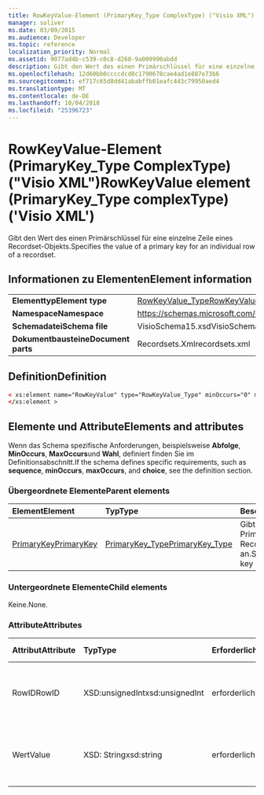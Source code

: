 ```yaml
---
title: RowKeyValue-Element (PrimaryKey_Type ComplexType) ("Visio XML")
manager: soliver
ms.date: 03/09/2015
ms.audience: Developer
ms.topic: reference
localization_priority: Normal
ms.assetid: 9077ad4b-c539-c0c8-d268-9a009990abdd
description: Gibt den Wert des einen Primärschlüssel für eine einzelne Zeile eines Recordset-Objekts.
ms.openlocfilehash: 12d60bb0ccccdcd8c1790678cae4ad1e887e73b6
ms.sourcegitcommit: ef717c65d8dd41ababffb01eafc443c79950aed4
ms.translationtype: MT
ms.contentlocale: de-DE
ms.lasthandoff: 10/04/2018
ms.locfileid: "25396723"
---
```

# <a name="rowkeyvalue-element-primarykeytype-complextype-visio-xml"></a><span data-ttu-id="65870-103">RowKeyValue-Element (PrimaryKey_Type ComplexType) ("Visio XML")</span><span class="sxs-lookup"><span data-stu-id="65870-103">RowKeyValue element (PrimaryKey_Type complexType) ('Visio XML')</span></span>

<span data-ttu-id="65870-104">Gibt den Wert des einen Primärschlüssel für eine einzelne Zeile eines Recordset-Objekts.</span><span class="sxs-lookup"><span data-stu-id="65870-104">Specifies the value of a primary key for an individual row of a recordset.</span></span>
  
## <a name="element-information"></a><span data-ttu-id="65870-105">Informationen zu Elementen</span><span class="sxs-lookup"><span data-stu-id="65870-105">Element information</span></span>

|||
|:-----|:-----|
|<span data-ttu-id="65870-106">**Elementtyp**</span><span class="sxs-lookup"><span data-stu-id="65870-106">**Element type**</span></span> <br/> |[<span data-ttu-id="65870-107">RowKeyValue_Type</span><span class="sxs-lookup"><span data-stu-id="65870-107">RowKeyValue_Type</span></span>](rowkeyvalue_type-complextypevisio-xml.md) <br/> |
|<span data-ttu-id="65870-108">**Namespace**</span><span class="sxs-lookup"><span data-stu-id="65870-108">**Namespace**</span></span> <br/> |https://schemas.microsoft.com/office/visio/2012/main  <br/> |
|<span data-ttu-id="65870-109">**Schemadatei**</span><span class="sxs-lookup"><span data-stu-id="65870-109">**Schema file**</span></span> <br/> |<span data-ttu-id="65870-110">VisioSchema15.xsd</span><span class="sxs-lookup"><span data-stu-id="65870-110">VisioSchema15.xsd</span></span>  <br/> |
|<span data-ttu-id="65870-111">**Dokumentbausteine**</span><span class="sxs-lookup"><span data-stu-id="65870-111">**Document parts**</span></span> <br/> |<span data-ttu-id="65870-112">Recordsets.Xml</span><span class="sxs-lookup"><span data-stu-id="65870-112">recordsets.xml</span></span>  <br/> |
   
## <a name="definition"></a><span data-ttu-id="65870-113">Definition</span><span class="sxs-lookup"><span data-stu-id="65870-113">Definition</span></span>

```XML
< xs:element name="RowKeyValue" type="RowKeyValue_Type" minOccurs="0" maxOccurs="unbounded" >
</xs:element >
```

## <a name="elements-and-attributes"></a><span data-ttu-id="65870-114">Elemente und Attribute</span><span class="sxs-lookup"><span data-stu-id="65870-114">Elements and attributes</span></span>

<span data-ttu-id="65870-115">Wenn das Schema spezifische Anforderungen, beispielsweise **Abfolge**, **MinOccurs**, **MaxOccurs**und **Wahl**, definiert finden Sie im Definitionsabschnitt.</span><span class="sxs-lookup"><span data-stu-id="65870-115">If the schema defines specific requirements, such as **sequence**, **minOccurs**, **maxOccurs**, and **choice**, see the definition section.</span></span> 
  
### <a name="parent-elements"></a><span data-ttu-id="65870-116">Übergeordnete Elemente</span><span class="sxs-lookup"><span data-stu-id="65870-116">Parent elements</span></span>

|<span data-ttu-id="65870-117">**Element**</span><span class="sxs-lookup"><span data-stu-id="65870-117">**Element**</span></span>|<span data-ttu-id="65870-118">**Typ**</span><span class="sxs-lookup"><span data-stu-id="65870-118">**Type**</span></span>|<span data-ttu-id="65870-119">**Beschreibung**</span><span class="sxs-lookup"><span data-stu-id="65870-119">**Description**</span></span>|
|:-----|:-----|:-----|
|[<span data-ttu-id="65870-120">PrimaryKey</span><span class="sxs-lookup"><span data-stu-id="65870-120">PrimaryKey</span></span>](primarykey-element-datarecordset_type-complextypevisio-xml.md) <br/> |[<span data-ttu-id="65870-121">PrimaryKey_Type</span><span class="sxs-lookup"><span data-stu-id="65870-121">PrimaryKey_Type</span></span>](primarykey_type-complextypevisio-xml.md) <br/> |<span data-ttu-id="65870-122">Gibt einen Primärschlüssel eines Recordset-Objekts an.</span><span class="sxs-lookup"><span data-stu-id="65870-122">Specifies a primary key of a recordset.</span></span>  <br/> |
   
### <a name="child-elements"></a><span data-ttu-id="65870-123">Untergeordnete Elemente</span><span class="sxs-lookup"><span data-stu-id="65870-123">Child elements</span></span>

<span data-ttu-id="65870-124">Keine.</span><span class="sxs-lookup"><span data-stu-id="65870-124">None.</span></span>
  
### <a name="attributes"></a><span data-ttu-id="65870-125">Attribute</span><span class="sxs-lookup"><span data-stu-id="65870-125">Attributes</span></span>

|<span data-ttu-id="65870-126">**Attribut**</span><span class="sxs-lookup"><span data-stu-id="65870-126">**Attribute**</span></span>|<span data-ttu-id="65870-127">**Typ**</span><span class="sxs-lookup"><span data-stu-id="65870-127">**Type**</span></span>|<span data-ttu-id="65870-128">**Erforderlich**</span><span class="sxs-lookup"><span data-stu-id="65870-128">**Required**</span></span>|<span data-ttu-id="65870-129">**Beschreibung**</span><span class="sxs-lookup"><span data-stu-id="65870-129">**Description**</span></span>|<span data-ttu-id="65870-130">**Mögliche Werte**</span><span class="sxs-lookup"><span data-stu-id="65870-130">**Possible values**</span></span>|
|:-----|:-----|:-----|:-----|:-----|
|<span data-ttu-id="65870-131">RowID</span><span class="sxs-lookup"><span data-stu-id="65870-131">RowID</span></span>  <br/> |<span data-ttu-id="65870-132">XSD:unsignedInt</span><span class="sxs-lookup"><span data-stu-id="65870-132">xsd:unsignedInt</span></span>  <br/> |<span data-ttu-id="65870-133">erforderlich</span><span class="sxs-lookup"><span data-stu-id="65870-133">required</span></span>  <br/> |<span data-ttu-id="65870-134">Ein eindeutiger Wert, der eine Zeile eines Recordset-Objekts identifiziert.</span><span class="sxs-lookup"><span data-stu-id="65870-134">A unique value that identifies a row of a recordset.</span></span>  <br/> |<span data-ttu-id="65870-135">Werte des Typs Xsd:unsignedInt.</span><span class="sxs-lookup"><span data-stu-id="65870-135">Values of the xsd:unsignedInt type.</span></span>  <br/> |
|<span data-ttu-id="65870-136">Wert</span><span class="sxs-lookup"><span data-stu-id="65870-136">Value</span></span>  <br/> |<span data-ttu-id="65870-137">XSD: String</span><span class="sxs-lookup"><span data-stu-id="65870-137">xsd:string</span></span>  <br/> |<span data-ttu-id="65870-138">erforderlich</span><span class="sxs-lookup"><span data-stu-id="65870-138">required</span></span>  <br/> |<span data-ttu-id="65870-139">Der Wert der Primärschlüssel für diese Zeile des Recordset-Objekts.</span><span class="sxs-lookup"><span data-stu-id="65870-139">The value of the primary key for this row of the recordset.</span></span>  <br/> |<span data-ttu-id="65870-140">Werte des Typs xsd: String.</span><span class="sxs-lookup"><span data-stu-id="65870-140">Values of the xsd:string type.</span></span>  <br/> |
   

